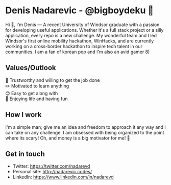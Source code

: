 # Denis Nadarevic - @bigboydeku 🎉
Hi 👋, I'm Denis — A recent University of Windsor graduate with a passion for developing useful applications. Whether it's a full stack project or a silly application, every repo is a new challenge. My wonderful team and I led Windsor's first online mobility hackathon, WinHacks, and are currently working on a cross-border hackathon to inspire tech talent in our communities. I am a fan of korean pop and I'm also an avid gamer 8) 

## Values/Outlook
🤝 Trustworthy and willing to get the job done<br>
✏️ Motivated to learn anything <br>
😊 Easy to get along with <br>
🎉 Enjoying life and having fun <br>
  
 ## How I work
 I'm a simple man; give me an idea and freedom to approach it any way and I can take on any challenge. I am obsessed with being organized to the point where its scary! Oh, and money is a big motivator for me! 🤑
 
 ## Get in touch
 * Twitter: https://twitter.com/nadarevd
 * Personal site: http://nadarevic.codes/
 * LinkedIn: https://www.linkedin.com/in/nadarevd
